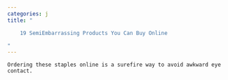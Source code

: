 ```yaml
---
categories: j
title: "

    19 SemiEmbarrassing Products You Can Buy Online

"
---
```



    Ordering these staples online is a surefire way to avoid awkward eye contact.

